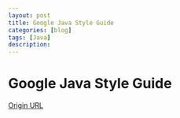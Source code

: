 ```yaml
---
layout: post
title: Google Java Style Guide
categories: [blog]
tags: [Java]
description: 
---
```


# Google Java Style Guide


[Origin URL](https://google.github.io/styleguide/javaguide.html)